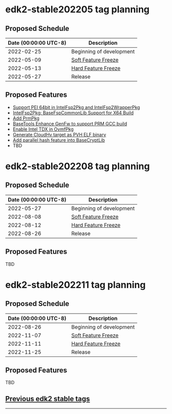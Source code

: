# edk2-stable202205 tag planning

## Proposed Schedule

| Date (00:00:00 UTC-8)| Description                              |
| ---------------------| ---------------------------------------- |
| 2022-02-25           | Beginning of development                 |
| 2022-05-09           | [Soft Feature Freeze](SoftFeatureFreeze) |
| 2022-05-13           | [Hard Feature Freeze](HardFeatureFreeze) |
| 2022-05-27           | Release                                  |

## Proposed Features
* [Support PEI 64bit in IntelFsp2Pkg and IntelFsp2WrapperPkg](https://bugzilla.tianocore.org/show_bug.cgi?id=3893)
* [IntelFsp2Pkg: BaseFspCommonLib Support for X64 Build](https://bugzilla.tianocore.org/show_bug.cgi?id=3867)
* [Add PrmPkg](https://bugzilla.tianocore.org/show_bug.cgi?id=3812)
* [BaseTools Enhance GenFw to support PRM GCC build](https://bugzilla.tianocore.org/show_bug.cgi?id=3802)
* [Enable Intel TDX in OvmfPkg](https://bugzilla.tianocore.org/show_bug.cgi?id=3429)
* [Generate CloudHv target as PVH ELF binary](https://bugzilla.tianocore.org/show_bug.cgi?id=3848)
* [Add parallel hash feature into BaseCryptLib](https://bugzilla.tianocore.org/show_bug.cgi?id=3596)
* TBD

# edk2-stable202208 tag planning

## Proposed Schedule

| Date (00:00:00 UTC-8)| Description                              |
| ---------------------| ---------------------------------------- |
| 2022-05-27           | Beginning of development                 |
| 2022-08-08           | [Soft Feature Freeze](SoftFeatureFreeze) |
| 2022-08-12           | [Hard Feature Freeze](HardFeatureFreeze) |
| 2022-08-26           | Release                                  |

## Proposed Features
TBD

# edk2-stable202211 tag planning

## Proposed Schedule

| Date (00:00:00 UTC-8)| Description                              |
| ---------------------| ---------------------------------------- |
| 2022-08-26           | Beginning of development                 |
| 2022-11-07           | [Soft Feature Freeze](SoftFeatureFreeze) |
| 2022-11-11           | [Hard Feature Freeze](HardFeatureFreeze) |
| 2022-11-25           | Release                                  |

## Proposed Features
TBD

## [Previous edk2 stable tags](https://github.com/tianocore/edk2/tags)

---
